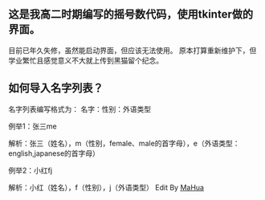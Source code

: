 <html lang="en"><head>
    <meta charset="UTF-8">
<body marginheight="0"><h2>这是我高二时期编写的摇号数代码，使用tkinter做的界面。</h2>
<p>目前已年久失修，虽然能启动界面，但应该无法使用。
原本打算重新维护下，但学业繁忙且感觉意义不大就上传到黑猫留个纪念。
</p>
<h2>如何导入名字列表？</h2>
<p>名字列表编写格式为：
名字：性别：外语类型

</p>
<p>例举1：张三me

</p>
<p>解析：张三（姓名），m（性别，female、male的首字母），e（外语类型：english,japanese的首字母）

</p>
<p>例举2：小红fj

</p>
<p>解析：小红（姓名），f（性别），j（外语类型）
Edit By <a href="http://mahua.jser.me">MaHua</a></p>
</body><div id="transmart-crx-shadow-root" style="all: initial;"></div></html>
